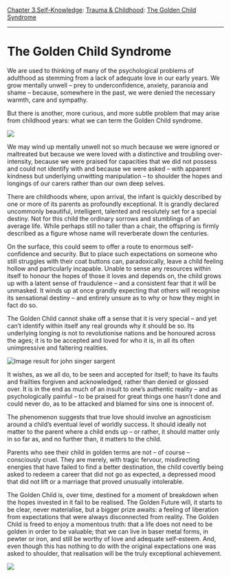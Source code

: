 [Chapter 3.Self-Knowledge](https://www.theschooloflife.com/thebookoflife/category/self-knowledge/): [Trauma & Childhood](https://www.theschooloflife.com/thebookoflife/category/self-knowledge/trauma-childhood/): [The Golden Child Syndrome](https://www.theschooloflife.com/thebookoflife/the-golden-child-syndrome/)

* * *

# The Golden Child Syndrome

We are used to thinking of many of the psychological problems of adulthood as stemming from a lack of adequate love in our early years. We grow mentally unwell – prey to underconfidence, anxiety, paranoia and shame – because, somewhere in the past, we were denied the necessary warmth, care and sympathy.

But there is another, more curious, and more subtle problem that may arise from childhood years: what we can term the Golden Child syndrome.

![](https://www.theschooloflife.com/thebookoflife/wp-content/uploads/2017/09/500px-John_Singer_Sargent_001.jpg)

We may wind up mentally unwell not so much because we were ignored or maltreated but because we were loved with a distinctive and troubling over-intensity, because we were praised for capacities that we did not possess and could not identify with and because we were asked – with apparent kindness but underlying unwitting manipulation – to shoulder the hopes and longings of our carers rather than our own deep selves.

There are childhoods where, upon arrival, the infant is quickly described by one or more of its parents as profoundly exceptional. It is grandly declared uncommonly beautiful, intelligent, talented and resolutely set for a special destiny. Not for this child the ordinary sorrows and stumblings of an average life. While perhaps still no taller than a chair, the offspring is firmly described as a figure whose name will reverberate down the centuries.

On the surface, this could seem to offer a route to enormous self-confidence and security. But to place such expectations on someone who still struggles with their coat buttons can, paradoxically, leave a child feeling hollow and particularly incapable. Unable to sense any resources within itself to honour the hopes of those it loves and depends on, the child grows up with a latent sense of fraudulence – and a consistent fear that it will be unmasked. It winds up at once grandly expecting that others will recognise its sensational destiny – and entirely unsure as to why or how they might in fact do so.

The Golden Child cannot shake off a sense that it is very special – and yet can’t identify within itself any real grounds why it should be so. Its underlying longing is not to revolutionise nations and be honoured across the ages; it is to be accepted and loved for who it is, in all its often unimpressive and faltering realities.

![Image result for john singer sargent](https://www.telegraph.co.uk/content/dam/art/2015-07/july20/%C3%89douard-and-Marie-Louise-Pailleron-1.jpg?imwidth=450)

It wishes, as we all do, to be seen and accepted for itself; to have its faults and frailties forgiven and acknowledged, rather than denied or glossed over. It is in the end as much of an insult to one’s authentic reality – and as psychologically painful – to be praised for great things one hasn’t done and could never do, as to be attacked and blamed for sins one is innocent of.

The phenomenon suggests that true love should involve an agnosticism around a child’s eventual level of worldly success. It should ideally not matter to the parent where a child ends up – or rather, it should matter only in so far as, and no further than, it matters to the child.

Parents who see their child in golden terms are not – of course – consciously cruel. They are merely, with tragic fervour, misdirecting energies that have failed to find a better destination, the child covertly being asked to redeem a career that did not go as expected, a depressed mood that did not lift or a marriage that proved unusually intolerable.

The Golden Child is, over time, destined for a moment of breakdown when the hopes invested in it fail to be realised. The Golden Future will, it starts to be clear, never materialise, but a bigger prize awaits: a feeling of liberation from expectations that were always disconnected from reality. The Golden Child is freed to enjoy a momentous truth: that a life does not need to be golden in order to be valuable; that we can live in baser metal forms, in pewter or iron, and still be worthy of love and adequate self-esteem. And, even though this has nothing to do with the original expectations one was asked to shoulder, that realisation will be the truly exceptional achievement.

[![](https://img.youtube.com/vi/JkSGP3Sk14U/0.jpg)](https://www.youtube.com/embed/JkSGP3Sk14U '')
